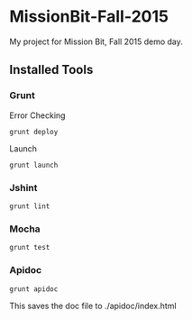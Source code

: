 # MissionBit-Fall-2015

My project for Mission Bit, Fall 2015 demo day.

## Installed Tools

### Grunt

Error Checking

```shell
grunt deploy
```

Launch

```shell
grunt launch
```

### Jshint

```shell
grunt lint
```

### Mocha

```shell
grunt test
```

### Apidoc

```
grunt apidoc
```

This saves the doc file to ./apidoc/index.html
